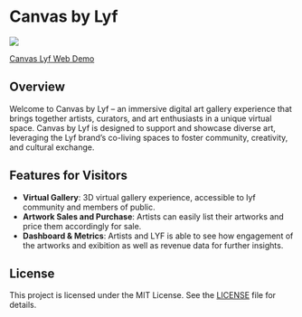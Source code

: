 # Canvas by Lyf

<img src="https://i.imgur.com/DWJFrDI.png">

[Canvas Lyf Web Demo](https://canvaslyfweb.onrender.com/)

## Overview

Welcome to Canvas by Lyf – an immersive digital art gallery experience that brings together artists, curators, and art enthusiasts in a unique virtual space. Canvas by Lyf is designed to support and showcase diverse art, leveraging the Lyf brand’s co-living spaces to foster community, creativity, and cultural exchange.

## Features for Visitors

- **Virtual Gallery**: 3D virtual gallery experience, accessible to lyf community and members of public.
- **Artwork Sales and Purchase**: Artists can easily list their artworks and price them accordingly for sale.
- **Dashboard & Metrics**: Artists and LYF is able to see how engagement of the artworks and exibition as well as revenue data for further insights.

## License

This project is licensed under the MIT License. See the [LICENSE](LICENSE) file for details.
